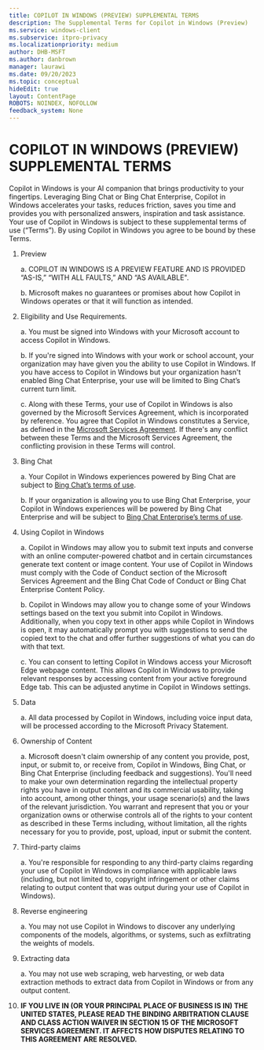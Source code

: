 ```yaml
---
title: COPILOT IN WINDOWS (PREVIEW) SUPPLEMENTAL TERMS 
description: The Supplemental Terms for Copilot in Windows (Preview)
ms.service: windows-client
ms.subservice: itpro-privacy
ms.localizationpriority: medium
author: DHB-MSFT
ms.author: danbrown
manager: laurawi
ms.date: 09/20/2023
ms.topic: conceptual
hideEdit: true
layout: ContentPage
ROBOTS: NOINDEX, NOFOLLOW
feedback_system: None
---
```


# COPILOT IN WINDOWS (PREVIEW) SUPPLEMENTAL TERMS

Copilot in Windows is your AI companion that brings productivity to your fingertips. Leveraging Bing Chat or Bing Chat Enterprise, Copilot in Windows accelerates your tasks, reduces friction, saves you time and provides you with personalized answers, inspiration and task assistance. Your use of Copilot in Windows is subject to these supplemental terms of use (“Terms”). By using Copilot in Windows you agree to be bound by these Terms.

1. Preview

    a. COPILOT IN WINDOWS IS A PREVIEW FEATURE AND IS PROVIDED “AS-IS,” “WITH ALL FAULTS,” AND “AS AVAILABLE".  

    b. Microsoft makes no guarantees or promises about how Copilot in Windows operates or that it will function as intended.

2. Eligibility and Use Requirements.

    a. You must be signed into Windows with your Microsoft account to access Copilot in Windows.  

    b. If you're signed into Windows with your work or school account, your organization may have given you the ability to use Copilot in Windows. If you have access to Copilot in Windows but your organization hasn't enabled Bing Chat Enterprise, your use will be limited to Bing Chat’s current turn limit.

    c. Along with these Terms, your use of Copilot in Windows is also governed by the Microsoft Services Agreement, which is incorporated by reference. You agree that Copilot in Windows constitutes a Service, as defined in the [Microsoft Services Agreement](https://www.microsoft.com/servicesagreement). If there's any conflict between these Terms and the Microsoft Services Agreement, the conflicting provision in these Terms will control.

3. Bing Chat

    a. Your Copilot in Windows experiences powered by Bing Chat are subject to [Bing Chat’s terms of use](https://www.bing.com/new/termsofuse).  

    b. If your organization is allowing you to use Bing Chat Enterprise, your Copilot in Windows experiences will be powered by Bing Chat Enterprise and will be subject to [Bing Chat Enterprise’s terms of use](/bing-chat-enterprise/terms-of-use).

4. Using Copilot in Windows

    a. Copilot in Windows may allow you to submit text inputs and converse with an online computer-powered chatbot and in certain circumstances generate text content or image content. Your use of Copilot in Windows must comply with the Code of Conduct section of the Microsoft Services Agreement and the Bing Chat Code of Conduct or Bing Chat Enterprise Content Policy.

    b. Copilot in Windows may allow you to change some of your Windows settings based on the text you submit into Copilot in Windows. Additionally, when you copy text in other apps while Copilot in Windows is open, it may automatically prompt you with suggestions to send the copied text to the chat and offer further suggestions of what you can do with that text.

    c. You can consent to letting Copilot in Windows access your Microsoft Edge webpage content. This allows Copilot in Windows to provide relevant responses by accessing content from your active foreground Edge tab. This can be adjusted anytime in Copilot in Windows settings.

5. Data

    a. All data processed by Copilot in Windows, including voice input data, will be processed according to the Microsoft Privacy Statement.

6. Ownership of Content

    a. Microsoft doesn't claim ownership of any content you provide, post, input, or submit to, or receive from, Copilot in Windows, Bing Chat, or Bing Chat Enterprise (including feedback and suggestions). You'll need to make your own determination regarding the intellectual property rights you have in output content and its commercial usability, taking into account, among other things, your usage scenario(s) and the laws of the relevant jurisdiction. You warrant and represent that you or your organization owns or otherwise controls all of the rights to your content as described in these Terms including, without limitation, all the rights necessary for you to provide, post, upload, input or submit the content.  

7. Third-party claims

    a. You're responsible for responding to any third-party claims regarding your use of Copilot in Windows in compliance with applicable laws (including, but not limited to, copyright infringement or other claims relating to output content that was output during your use of Copilot in Windows).

8. Reverse engineering  

    a. You may not use Copilot in Windows to discover any underlying components of the models, algorithms, or systems, such as exfiltrating the weights of models.

9. Extracting data

    a. You may not use web scraping, web harvesting, or web data extraction methods to extract data from Copilot in Windows or from any output content.

10. **IF YOU LIVE IN (OR YOUR PRINCIPAL PLACE OF BUSINESS IS IN) THE UNITED STATES, PLEASE READ THE BINDING ARBITRATION CLAUSE AND CLASS ACTION WAIVER IN SECTION 15 OF THE MICROSOFT SERVICES AGREEMENT. IT AFFECTS HOW DISPUTES RELATING TO THIS AGREEMENT ARE RESOLVED.**